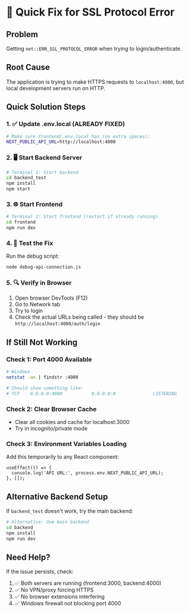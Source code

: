# 🚨 Quick Fix for SSL Protocol Error

## Problem
Getting `net::ERR_SSL_PROTOCOL_ERROR` when trying to login/authenticate.

## Root Cause
The application is trying to make HTTPS requests to `localhost:4000`, but local development servers run on HTTP.

## Quick Solution Steps

### 1. ✅ Update .env.local (ALREADY FIXED)
```bash
# Make sure frontend/.env.local has (no extra spaces):
NEXT_PUBLIC_API_URL=http://localhost:4000
```

### 2. 🖥️ Start Backend Server
```bash
# Terminal 1: Start backend
cd backend_test
npm install
npm start
```

### 3. 🌐 Start Frontend
```bash
# Terminal 2: Start frontend (restart if already running)
cd frontend
npm run dev
```

### 4. 🧪 Test the Fix
Run the debug script:
```bash
node debug-api-connection.js
```

### 5. 🔍 Verify in Browser
1. Open browser DevTools (F12)
2. Go to Network tab
3. Try to login
4. Check the actual URLs being called - they should be `http://localhost:4000/auth/login`

## If Still Not Working

### Check 1: Port 4000 Available
```bash
# Windows
netstat -an | findstr :4000

# Should show something like:
# TCP    0.0.0.0:4000           0.0.0.0:0              LISTENING
```

### Check 2: Clear Browser Cache
- Clear all cookies and cache for localhost:3000
- Try in incognito/private mode

### Check 3: Environment Variables Loading
Add this temporarily to any React component:
```tsx
useEffect(() => {
  console.log('API URL:', process.env.NEXT_PUBLIC_API_URL);
}, []);
```

## Alternative Backend Setup

If `backend_test` doesn't work, try the main backend:

```bash
# Alternative: Use main backend
cd backend
npm install
npm run dev
```

## Need Help?
If the issue persists, check:
1. ✅ Both servers are running (frontend:3000, backend:4000)
2. ✅ No VPN/proxy forcing HTTPS
3. ✅ No browser extensions interfering
4. ✅ Windows firewall not blocking port 4000